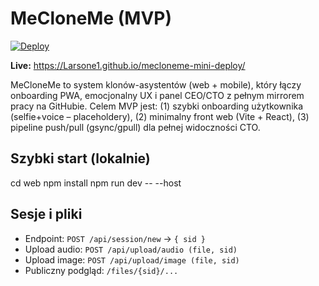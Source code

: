 # MeCloneMe (MVP)
[![Deploy](https://github.com/Larsone1/mecloneme-mini-deploy/actions/workflows/deploy.yml/badge.svg)](https://github.com/Larsone1/mecloneme-mini-deploy/actions/workflows/deploy.yml)

**Live:** https://Larsone1.github.io/mecloneme-mini-deploy/

MeCloneMe to system klonów-asystentów (web + mobile), który łączy onboarding PWA, emocjonalny UX i panel CEO/CTO z pełnym mirrorem pracy na GitHubie. Celem MVP jest: (1) szybki onboarding użytkownika (selfie+voice – placeholdery), (2) minimalny front web (Vite + React), (3) pipeline push/pull (gsync/gpull) dla pełnej widoczności CTO.

## Szybki start (lokalnie)
cd web
npm install
npm run dev -- --host

## Sesje i pliki
- Endpoint: `POST /api/session/new` → `{ sid }`
- Upload audio: `POST /api/upload/audio (file, sid)`
- Upload image: `POST /api/upload/image (file, sid)`
- Publiczny podgląd: `/files/{sid}/...`
